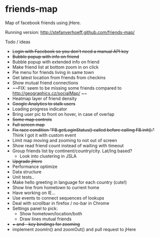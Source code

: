friends-map
===========

Map of facebook friends using jHere.

Running version:
http://stefanverhoeff.github.com/friends-map/

Todo / ideas
- ~~Login with Facebook so you don't need a manual API key~~
- ~~Bubble popup with info on friend~~
- Bubble popup with extended info on friend
- Make friend list at bottom zoom in on click
- Pie menu for friends living in same town
- Get latest location from friends from checkins
- Show mutual friend connections
- ~~FIX: seem to be missing some friends compared to http://geographics.cz/socialMap/ ~~
- Heatmap layer of friend density
- ~~Google Analytics to stalk users~~
- Loading progress indicator
- Bring user pic to front on hover, in case of overlap
- ~~Some map controls~~
- ~~Full screen map~~
- ~~Fix race condition "FB.getLoginStatus() called before calling FB.init()."~~ Think I got it with custom event
- Limit map moving and zooming to not out of screen
- Show read friend count instead of waiting with timeout
- Group friends list by continent/country/city. Lat/lng based?
  - Look into clustering in JSLA
- ~~Upgrade jHere~~
- Performance optimize
- Data structure
- Unit tests..
- Make hello greeting in language for each country (cute!)
- Show line from hometown to current home
- Have working on IE...
- Use events to connect sequences of lookups
- Deal with scrollbar in firefox / no-bar in Chrome
- Settings panel to pick:
  - Show hometown/location/both
  - Draw lines mutual friends
- ~~+ and - key bindings for zooming~~
- implement zoomIn() and zoomOut() and pull request to jHere